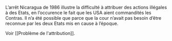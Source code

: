 L’arrêt Nicaragua de 1986 illustre la difficulté à attribuer des actions illégales à des Etats, en l’occurence le fait que les USA aient commandités les Contras. Il n’a été possible que parce que la cour n’avait pas besoin d’être reconnue par les deux Etats mis en cause à l’époque.

Voir [[Problème de l'attribution]].
